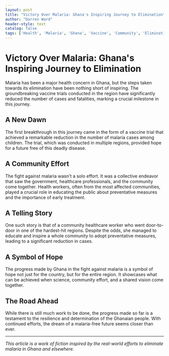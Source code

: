 ```yaml
---
layout: post
title: "Victory Over Malaria: Ghana's Inspiring Journey to Elimination"
author: "Darren Ward"
header-style: text
catalog: false
tags: ['Health', 'Malaria', 'Ghana', 'Vaccine', 'Community', 'Elimination', 'Progress', 'Science']
---
```


# Victory Over Malaria: Ghana's Inspiring Journey to Elimination

Malaria has been a major health concern in Ghana, but the steps taken towards its elimination have been nothing short of inspiring. The groundbreaking vaccine trials conducted in the region have significantly reduced the number of cases and fatalities, marking a crucial milestone in this journey.

## A New Dawn

The first breakthrough in this journey came in the form of a vaccine trial that achieved a remarkable reduction in the number of malaria cases among children. The trial, which was conducted in multiple regions, provided hope for a future free of this deadly disease.

## A Community Effort

The fight against malaria wasn't a solo effort. It was a collective endeavor that saw the government, healthcare professionals, and the community come together. Health workers, often from the most affected communities, played a crucial role in educating the public about preventative measures and the importance of early treatment.

## A Telling Story

One such story is that of a community healthcare worker who went door-to-door in one of the hardest-hit regions. Despite the odds, she managed to educate and inspire a whole community to adopt preventative measures, leading to a significant reduction in cases.

## A Symbol of Hope

The progress made by Ghana in the fight against malaria is a symbol of hope not just for the country, but for the entire region. It showcases what can be achieved when science, community effort, and a shared vision come together.

## The Road Ahead

While there is still much work to be done, the progress made so far is a testament to the resilience and determination of the Ghanaian people. With continued efforts, the dream of a malaria-free future seems closer than ever.

---

*This article is a work of fiction inspired by the real-world efforts to eliminate malaria in Ghana and elsewhere.*
